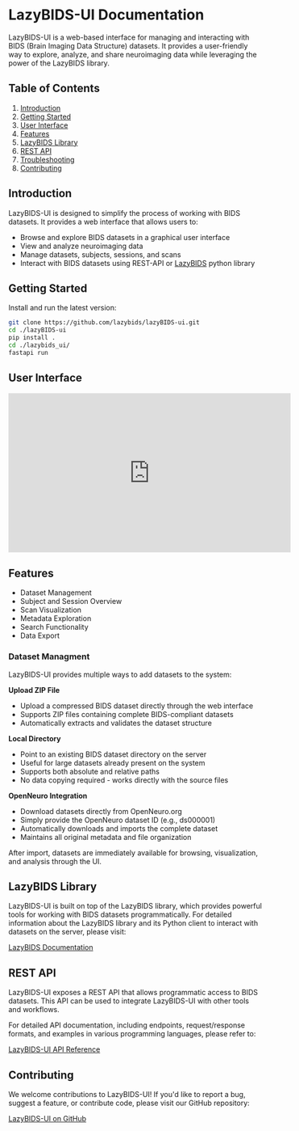 # LazyBIDS-UI Documentation

LazyBIDS-UI is a web-based interface for managing and interacting with BIDS (Brain Imaging Data Structure) datasets. It provides a user-friendly way to explore, analyze, and share neuroimaging data while leveraging the power of the LazyBIDS library.

## Table of Contents

1. [Introduction](#introduction)
2. [Getting Started](#getting-started)
3. [User Interface](#user-interface)
4. [Features](#features)
5. [LazyBIDS Library](#lazybids-library)
6. [REST API](#rest-api)
7. [Troubleshooting](#troubleshooting)
8. [Contributing](#contributing)

## Introduction

LazyBIDS-UI is designed to simplify the process of working with BIDS datasets. It provides a web interface that allows users to:

- Browse and explore BIDS datasets in a graphical user interface
- View and analyze neuroimaging data
- Manage datasets, subjects, sessions, and scans
- Interact with BIDS datasets using REST-API or [LazyBIDS](https://lazybids.github.io/lazybids) python library

## Getting Started

Install and run the latest version:

```bash
git clone https://github.com/lazybids/lazyBIDS-ui.git
cd ./lazyBIDS-ui
pip install .
cd ./lazybids_ui/
fastapi run
```

## User Interface
<iframe width="560" height="315" src="https://www.youtube.com/embed/VM2L-RWl9eI" title="LazyBIDS-UI Demo" frameborder="0" allow="accelerometer; autoplay; clipboard-write; encrypted-media; gyroscope; picture-in-picture" allowfullscreen></iframe>


## Features

- Dataset Management
- Subject and Session Overview
- Scan Visualization
- Metadata Exploration
- Search Functionality
- Data Export

### Dataset Managment
LazyBIDS-UI provides multiple ways to add datasets to the system:

**Upload ZIP File**  
   * Upload a compressed BIDS dataset directly through the web interface
   * Supports ZIP files containing complete BIDS-compliant datasets
   * Automatically extracts and validates the dataset structure

**Local Directory**  
   * Point to an existing BIDS dataset directory on the server
   * Useful for large datasets already present on the system
   * Supports both absolute and relative paths
   * No data copying required - works directly with the source files

**OpenNeuro Integration**  
   * Download datasets directly from OpenNeuro.org
   * Simply provide the OpenNeuro dataset ID (e.g., ds000001)
   * Automatically downloads and imports the complete dataset
   * Maintains all original metadata and file organization

After import, datasets are immediately available for browsing, visualization, and analysis through the UI.


## LazyBIDS Library

LazyBIDS-UI is built on top of the LazyBIDS library, which provides powerful tools for working with BIDS datasets programmatically. For detailed information about the LazyBIDS library and its Python client to interact with datasets on the server, please visit:

[LazyBIDS Documentation](https://lazybids.github.io/lazybids/)

## REST API

LazyBIDS-UI exposes a REST API that allows programmatic access to BIDS datasets. This API can be used to integrate LazyBIDS-UI with other tools and workflows.

For detailed API documentation, including endpoints, request/response formats, and examples in various programming languages, please refer to:

[LazyBIDS-UI API Reference](https://lazybids.github.io/lazybids-ui/scalar)


## Contributing

We welcome contributions to LazyBIDS-UI! If you'd like to report a bug, suggest a feature, or contribute code, please visit our GitHub repository:

[LazyBIDS-UI on GitHub](https://github.com/lazybids/lazybids-ui)
